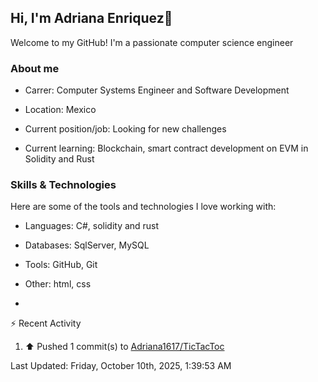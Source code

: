 ## Hi, I'm Adriana Enriquez👋

Welcome to my GitHub! I'm a passionate computer science engineer

### About me

* Carrer: Computer Systems Engineer and Software Development

* Location: Mexico

* Current position/job: Looking for new challenges

* Current learning: Blockchain, smart contract development on EVM in Solidity and Rust

### Skills & Technologies 

Here are some of the tools and technologies I love working with:

* ⁠Languages: C#, solidity and rust
  
* ⁠Databases: SqlServer, MySQL
  
* ⁠Tools: GitHub, Git
  
* ⁠Other: html, css

* 



⚡ Recent Activity

<!--RECENT_ACTIVITY:start-->
1. ⬆️ Pushed 1 commit(s) to [Adriana1617/TicTacToc](https://github.com/Adriana1617/TicTacToc)<br>
<!--RECENT_ACTIVITY:end-->

<!--RECENT_ACTIVITY:last_update-->
Last Updated: Friday, October 10th, 2025, 1:39:53 AM
<!--RECENT_ACTIVITY:last_update_end-->
